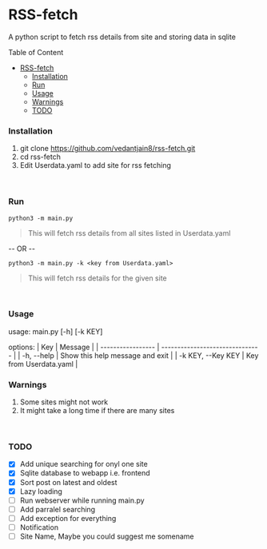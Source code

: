 # RSS-fetch
A python script to fetch rss details from site and storing data in sqlite
<br>

Table of Content
- [RSS-fetch](#rss-fetch)
    - [Installation](#installation)
    - [Run](#run)
    - [Usage](#usage)
    - [Warnings](#warnings)
    - [TODO](#todo)

### Installation
1. git clone https://github.com/vedantjain8/rss-fetch.git
2. cd rss-fetch
3. Edit Userdata.yaml to add site for rss fetching
<br>

### Run
`python3 -m main.py`
> This will fetch rss details from all sites listed in Userdata.yaml

   -- OR --

`python3 -m main.py -k <key from Userdata.yaml>`
> This will fetch rss details for the given site

<br>

### Usage
usage: main.py [-h] [-k KEY]

options:
| Key               | Message                         |
| ----------------- | ------------------------------- |
| -h, --help        | Show this help message and exit |
| -k KEY, --Key KEY | Key from Userdata.yaml          |
<br>

### Warnings
1. Some sites might not work
2. It might take a long time if there are many sites
<br>

### TODO
- [x] Add unique searching for onyl one site
- [x] Sqlite database to webapp i.e. frontend
- [x] Sort post on latest and oldest
- [x] Lazy loading
- [ ] Run webserver while running main.py
- [ ] Add parralel searching
- [ ] Add exception for everything
- [ ] Notification
- [ ] Site Name, Maybe you could suggest me somename 